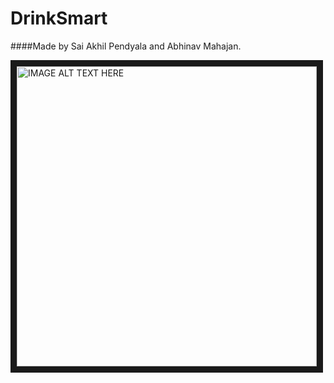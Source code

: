 # DrinkSmart

####Made by Sai Akhil Pendyala and Abhinav Mahajan.

<a href="http://www.youtube.com/watch?feature=player_embedded&v=9hJ38qULiWw
" ><img src="http://img.youtube.com/vi/9hJ38qULiWw/0.jpg" 
alt="IMAGE ALT TEXT HERE" width="480" height="480" border="10" /></a>


